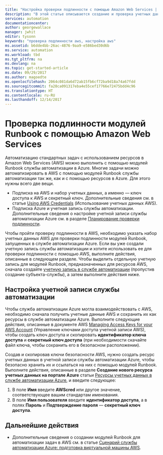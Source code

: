 ```yaml
---
title: "Настройка проверки подлинности с помощью Amazon Web Services | Документация Майкрософт"
description: "В этой статье описывается создание и проверка учетных данных AWS для модулей Runbook в службе автоматизации Azure, управляющей ресурсами AWS."
services: automation
documentationcenter: 
author: georgewallace
manager: jwhit
editor: tysonn
keywords: "проверка подлинности aws, настройка aws"
ms.assetid: b6dde4bb-26ac-4876-9aa9-e586bed30d6b
ms.service: automation
ms.workload: tbd
ms.tgt_pltfrm: na
ms.devlang: na
ms.topic: get-started-article
ms.date: 09/29/2017
ms.author: magoedte
ms.openlocfilehash: 2064c081da6d72ab15fb6cf72ba9d18a74a67fdd
ms.sourcegitcommit: fa28ca091317eba4e55cef17766e72475bdd4c96
ms.translationtype: HT
ms.contentlocale: ru-RU
ms.lasthandoff: 12/14/2017
---
```

# <a name="authenticate-runbooks-with-amazon-web-services"></a>Проверка подлинности модулей Runbook с помощью Amazon Web Services
Автоматизацию стандартных задач с использованием ресурсов в Amazon Web Services (AWS) можно выполнить с помощью модулей Runbook службы автоматизации в Azure.  Многие задачи можно автоматизировать в AWS с помощью модулей Runbook службы автоматизации так же, как и с помощью ресурсов в Azure.  Для этого нужны всего две вещи.

* Подписка на AWS и набор учетных данных, а именно — ключ доступа к AWS и секретный ключ.  Дополнительные сведения см.  в статье [Using AWS Credentials](http://docs.aws.amazon.com/powershell/latest/userguide/specifying-your-aws-credentials.html) (Использование учетных данных AWS).
* Подписка Azure и учетная запись службы автоматизации.  Дополнительные сведения о настройке учетной записи службы автоматизации Azure см. в разделе [Планирование проверки подлинности](automation-offering-get-started.md#authentication-planning).  

Чтобы пройти проверку подлинности в AWS, необходимо указать набор учетных данных AWS для проверки подлинности модулей Runbook, запущенных в службе автоматизации Azure. Если вы уже создали учетную запись службы автоматизации и хотите использовать ее для проверки подлинности с помощью AWS, выполните действия, описанные в следующем разделе.  Чтобы выделить отдельную учетную запись для модулей Runbook, предназначенных для ресурсов AWS, сначала создайте [учетную запись в службе автоматизации](automation-offering-get-started.md) (пропустив создание субъекта-службы), а затем выполните действия ниже.

## <a name="configure-automation-account"></a>Настройка учетной записи службы автоматизации
Чтобы служба автоматизации Azure могла взаимодействовать с AWS, необходимо сначала получить учетные данные AWS и сохранить их как ресурсы в службе автоматизации Azure.  Выполните следующие действия, описанные в документе AWS [Managing Access Keys for your AWS Account](http://docs.aws.amazon.com/general/latest/gr/managing-aws-access-keys.html) (Управление ключами доступа учетной записи AWS), чтобы создать ключ доступа и скопировать **идентификатор ключа доступа** и **секретный ключ доступа** (при необходимости скачайте файл ключа, чтобы сохранить его в безопасном расположении).

Создав и скопировав ключи безопасности AWS, нужно создать ресурс учетных данных в учетной записи службы автоматизации Azure, чтобы безопасно хранить их и ссылаться на них с помощью модулей Runbook.  Выполните действия, описанные в разделе **Создание нового ресурса учетных данных на портале Azure** статьи [Ресурсы учетных данных в службе автоматизации Azure](automation-credentials.md#to-create-a-new-credential-asset-with-the-azure-portal), и введите следующее:

1. В поле **Имя** введите **AWScred** или другое значение, соответствующее вашим стандартам именования.  
2. В поле **Имя пользователя** введите **идентификатор доступа**, а в полях **Пароль** и **Подтверждение пароля** — **секретный ключ доступа**.   

## <a name="next-steps"></a>Дальнейшие действия
* Дополнительные сведения о создании модулей Runbook для автоматизации задач в AWS см. в статье [Сценарий службы автоматизации Azure: подготовка виртуальной машины AWS](automation-scenario-aws-deployment.md).

